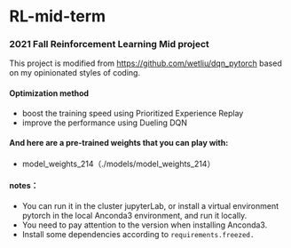 # RL-mid-term

### 2021 Fall Reinforcement Learning Mid project

This project is modified from https://github.com/wetliu/dqn_pytorch based on my
opinionated styles of coding.


#### Optimization method
* boost the training speed using Prioritized Experience Replay
* improve the performance using Dueling DQN

#### And here are a pre-trained weights that you can play with:

- model_weights_214（./models/model_weights_214）

#### notes：

* You can run it in the cluster jupyterLab, or install a virtual environment pytorch in the local Anconda3 environment, and run it locally. 
* You need to pay attention to the version when installing Anconda3.
* Install some dependencies according to `requirements.freezed.`
